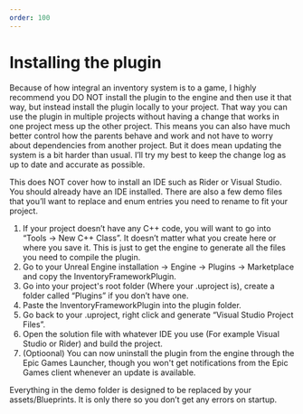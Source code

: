 ```yaml
---
order: 100
---
```


# Installing the plugin


Because of how integral an inventory system is to a game, I highly recommend you DO NOT install the plugin to the engine and then use it that way, but instead install the plugin locally to your project. That way you can use the plugin in multiple projects without having a change that works in one project mess up the other project. This means you can also have much better control how the parents behave and work and not have to worry about dependencies from another project. But it does mean updating the system is a bit harder than usual. I’ll try my best to keep the change log as up to date and accurate as possible.

This does NOT cover how to install an IDE such as Rider or Visual Studio. You should already have an IDE installed.
There are also a few demo files that you’ll want to replace and enum entries you need to rename to fit your project.

1. If your project doesn’t have any C++ code, you will want to go into “Tools -> New C++ Class”. It doesn’t matter what you create here or where you save it. This is just to get the engine to generate all the files you need to compile the plugin.
2. Go to your Unreal Engine installation -> Engine -> Plugins -> Marketplace and copy the InventoryFrameworkPlugin.
3. Go into your project's root folder (Where your .uproject is), create a folder called “Plugins” if you don’t have one.
4. Paste the InventoryFrameworkPlugin into the plugin folder.
5. Go back to your .uproject, right click and generate “Visual Studio Project Files”.
6. Open the solution file with whatever IDE you use (For example Visual Studio or Rider) and build the project.
7. (Optioonal) You can now uninstall the plugin from the engine through the Epic Games Launcher, though you won't get notifications from the Epic Games client whenever an update is available.

Everything in the demo folder is designed to be replaced by your assets/Blueprints. It is only there so you don’t get any errors on startup.
